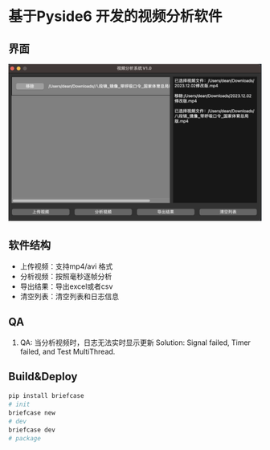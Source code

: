# 基于Pyside6 开发的视频分析软件

## 界面

![GUI](index.png)


## 软件结构

- 上传视频：支持mp4/avi 格式
- 分析视频：按照毫秒逐帧分析
- 导出结果：导出excel或者csv
- 清空列表：清空列表和日志信息


## QA 

1. QA: 当分析视频时，日志无法实时显示更新
   Solution: Signal failed, Timer failed, and Test MultiThread.


## Build&Deploy

```sh
pip install briefcase
# init
briefcase new
# dev
briefcase dev
# package


```